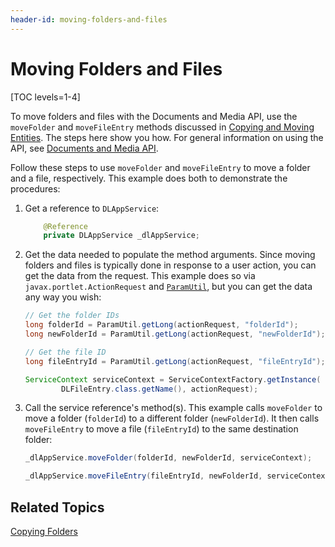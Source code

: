 ```yaml
---
header-id: moving-folders-and-files
---
```


# Moving Folders and Files

[TOC levels=1-4]

To move folders and files with the Documents and Media API, use the `moveFolder` 
and `moveFileEntry` methods discussed in 
[Copying and Moving Entities](/docs/7-2/frameworks/-/knowledge_base/f/copying-and-moving-entities). 
The steps here show you how. For general information on using the API, see 
[Documents and Media API](/docs/7-2/frameworks/-/knowledge_base/f/documents-and-media-api). 

Follow these steps to use `moveFolder` and `moveFileEntry` to move a folder and 
a file, respectively. This example does both to demonstrate the procedures: 

1.  Get a reference to `DLAppService`: 

    ```java
        @Reference
        private DLAppService _dlAppService;
    ```

2.  Get the data needed to populate the method arguments. Since moving folders 
    and files is typically done in response to a user action, you can get the 
    data from the request. This example does so via 
    `javax.portlet.ActionRequest` and 
    [`ParamUtil`](@platform-ref@/7.2-latest/javadocs/portal-kernel/com/liferay/portal/kernel/util/ParamUtil.html), 
    but you can get the data any way you wish: 

    ```java
    // Get the folder IDs
    long folderId = ParamUtil.getLong(actionRequest, "folderId");
    long newFolderId = ParamUtil.getLong(actionRequest, "newFolderId");

    // Get the file ID
    long fileEntryId = ParamUtil.getLong(actionRequest, "fileEntryId");

    ServiceContext serviceContext = ServiceContextFactory.getInstance(
            DLFileEntry.class.getName(), actionRequest);
    ```

<!--uncomment once article is available
    For more information on `ServiceContext`, see the tutorial 
    Understanding ServiceContext. 
-->

3.  Call the service reference's method(s). This example calls `moveFolder` to 
    move a folder (`folderId`) to a different folder (`newFolderId`). It then 
    calls `moveFileEntry` to move a file (`fileEntryId`) to the same destination 
    folder: 

    ```java
    _dlAppService.moveFolder(folderId, newFolderId, serviceContext);

    _dlAppService.moveFileEntry(fileEntryId, newFolderId, serviceContext);
    ```

## Related Topics

[Copying Folders](/docs/7-2/frameworks/-/knowledge_base/f/copying-folders)
